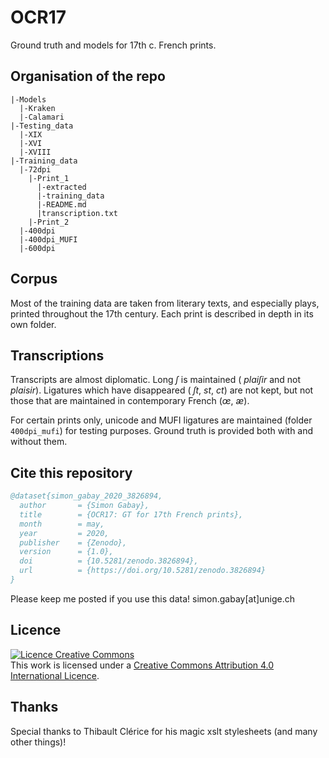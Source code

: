 # OCR17

Ground truth and models for 17th c. French prints.

## Organisation of the repo
```
|-Models
  |-Kraken
  |-Calamari
|-Testing_data
  |-XIX
  |-XVI
  |-XVIII
|-Training_data
  |-72dpi
    |-Print_1
      |-extracted
      |-training_data
      |-README.md
      |transcription.txt
    |-Print_2
  |-400dpi
  |-400dpi_MUFI
  |-600dpi
```

## Corpus

Most of the training data are taken from literary texts, and especially plays, printed throughout the 17th century. Each print is described in depth in its own folder.

## Transcriptions
Transcripts are almost diplomatic. Long *ſ* is maintained ( *plaiſir* and not *plaisir*).
Ligatures which have disappeared ( *ſt*, *st*, *ct*) are not kept, but not those that are maintained in contemporary French (*œ*, *æ*).

For certain prints only, unicode and MUFI ligatures are maintained (folder ```400dpi_mufi```) for testing purposes. Ground truth is provided both with and without them.

## Cite this repository
```bibtex
@dataset{simon_gabay_2020_3826894,
  author       = {Simon Gabay},
  title        = {OCR17: GT for 17th French prints},
  month        = may,
  year         = 2020,
  publisher    = {Zenodo},
  version      = {1.0},
  doi          = {10.5281/zenodo.3826894},
  url          = {https://doi.org/10.5281/zenodo.3826894}
}
```

Please keep me posted if you use this data! simon.gabay[at]unige.ch

## Licence
<a rel="license" href="http://creativecommons.org/licenses/by-sa/4.0/"><img alt="Licence Creative Commons" style="border-width:0" src="https://i.creativecommons.org/l/by/4.0/88x31.png" /></a><br />This work is licensed under a <a rel="license" href="http://creativecommons.org/licenses/by-sa/4.0/">Creative Commons Attribution 4.0 International Licence</a>.

## Thanks
Special thanks to Thibault Clérice for his magic xslt stylesheets (and many other things)!

